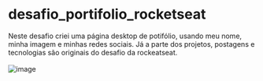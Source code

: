 # desafio_portifolio_rocketseat

Neste desafio criei uma página desktop de potifólio, usando meu nome, minha imagem e minhas redes sociais. 
Já a parte dos projetos, postagens e tecnologias são originais do desafio da rockeatseat. 
<br><br>
![image](https://github.com/Scobin12/desafio_portifolio_rocketseat/assets/57958764/71dd6f47-3b4b-484f-a053-867b8f3f16ab)
